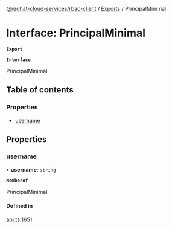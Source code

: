 [@redhat-cloud-services/rbac-client](../README.md) / [Exports](../modules.md) / PrincipalMinimal

# Interface: PrincipalMinimal

**`Export`**

**`Interface`**

PrincipalMinimal

## Table of contents

### Properties

- [username](PrincipalMinimal.md#username)

## Properties

### username

• **username**: `string`

**`Memberof`**

PrincipalMinimal

#### Defined in

[api.ts:1651](https://github.com/RedHatInsights/javascript-clients/blob/master/packages/rbac/api.ts#L1651)
